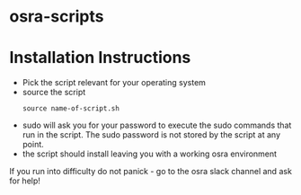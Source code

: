osra-scripts
============

Installation Instructions
=========================

- Pick the script relevant for your operating system
- source the script
  ```
  source name-of-script.sh
  ```
- sudo will ask you for your password to execute the sudo commands that run in the script. The sudo password is not stored by the script at any point.
- the script should install leaving you with a working osra environment

If you run into difficulty do not panick - go to the osra slack channel and ask for help!
